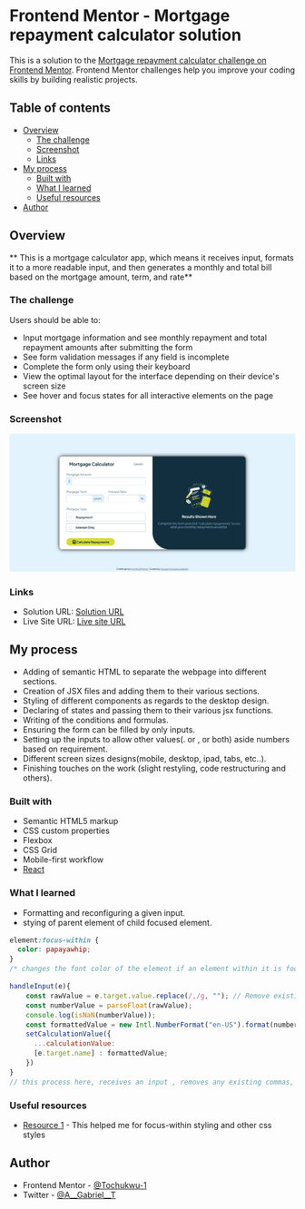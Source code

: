 # Frontend Mentor - Mortgage repayment calculator solution

This is a solution to the [Mortgage repayment calculator challenge on Frontend Mentor](https://www.frontendmentor.io/challenges/mortgage-repayment-calculator-Galx1LXK73). Frontend Mentor challenges help you improve your coding skills by building realistic projects. 

## Table of contents

- [Overview](#overview)
  - [The challenge](#the-challenge)
  - [Screenshot](#screenshot)
  - [Links](#links)
- [My process](#my-process)
  - [Built with](#built-with)
  - [What I learned](#what-i-learned)
  - [Useful resources](#useful-resources)
- [Author](#author)



## Overview
**
This is a mortgage calculator app, which means it receives input, 
formats it to a more readable input, 
and then generates a monthly and total bill based on the mortgage amount, term, and rate**


### The challenge

Users should be able to:

- Input mortgage information and see monthly repayment and total repayment amounts after submitting the form
- See form validation messages if any field is incomplete
- Complete the form only using their keyboard
- View the optimal layout for the interface depending on their device's screen size
- See hover and focus states for all interactive elements on the page

### Screenshot

![](./public/images/screenshots/DesktopScreenshot.jpg)


### Links

- Solution URL: [Solution URL](https://github.com/Tochukwu-1/Frontend-Mentor---Mortgage-repayment-calculator)
- Live Site URL: [Live site URL](https://your-live-site-url.com)

## My process
- Adding of semantic HTML to separate the webpage into different sections.
- Creation of JSX files and adding them to their various sections.
- Styling of different components as regards to the desktop design.
- Declaring of states and passing them to their various jsx functions.
- Writing of the conditions and formulas.
- Ensuring the form can be filled by only inputs.
- Setting up the inputs to allow other values(. or , or both) aside numbers based on requirement.
- Different screen sizes designs(mobile, desktop, ipad, tabs, etc..).
- Finishing touches on the work (slight restyling, code restructuring and others).

### Built with

- Semantic HTML5 markup
- CSS custom properties
- Flexbox
- CSS Grid
- Mobile-first workflow
- [React](https://react.dev/)


### What I learned

- Formatting and reconfiguring a given input.
- stying of parent element of child focused element.
```css
element:focus-within {
  color: papayawhip;
} 
/* changes the font color of the element if an element within it is focused on */
```
```js
handleInput(e){
    const rawValue = e.target.value.replace(/,/g, ""); // Remove existing commas
    const numberValue = parseFloat(rawValue);
    console.log(isNaN(numberValue));
    const formattedValue = new Intl.NumberFormat("en-US").format(numberValue);
    setCalculationValue({
      ...calculationValue:
      [e.target.name] : formattedValue;
    })
}
// this process here, receives an input , removes any existing commas, converts it to number, puts a comma on the number for every 3 digits excluding the 1st one.
```



### Useful resources

- [Resource 1](https://w3schools.com) - This helped me for focus-within styling and other css styles


## Author

- Frontend Mentor - [@Tochukwu-1](https://www.frontendmentor.io/profile/Tochukwu-1)
- Twitter - [@A__Gabriel__T](https://x.com/A__Gabriel__T)

